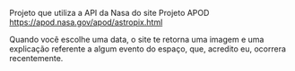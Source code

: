 Projeto que utiliza a API da Nasa do site Projeto APOD <a> https://apod.nasa.gov/apod/astropix.html

Quando você escolhe uma data, o site te retorna uma imagem e uma explicação referente a algum evento do espaço, que, acredito eu, ocorrera recentemente.
